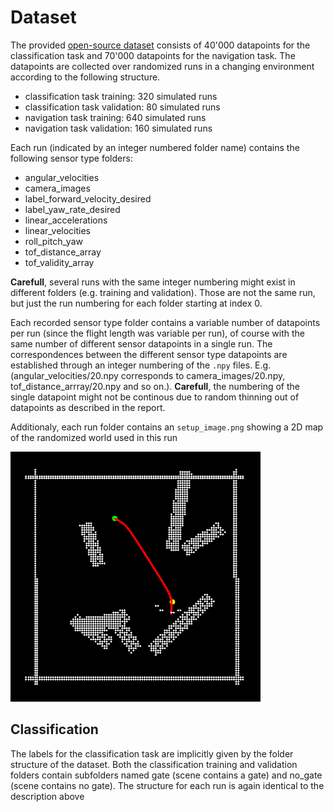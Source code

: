 # Dataset
The provided [open-source dataset](https://zenodo.org/records/10546408) consists of 40'000 datapoints for the classification task and 70'000 datapoints for the navigation task. The datapoints are collected over randomized runs in a changing environment according to the following structure.
* classification task training: 320 simulated runs
* classification task validation: 80 simulated runs
* navigation task training: 640 simulated runs
* navigation task validation: 160 simulated runs

Each run (indicated by an integer numbered folder name) contains the following sensor type folders:
* angular_velocities
* camera_images
* label_forward_velocity_desired
* label_yaw_rate_desired
* linear_accelerations
* linear_velocities
* roll_pitch_yaw
* tof_distance_array
* tof_validity_array
  
**Carefull**, several runs with the same integer numbering might exist in different folders (e.g. training and validation). Those are not the same run, but just the run numbering for each folder starting at index 0.

Each recorded sensor type folder contains a variable number of datapoints per run (since the flight length was variable per run), of course with the same number of different sensor datapoints in a single run. The correspondences between the different sensor type datapoints are established through an integer numbering of the `.npy` files. E.g. (angular_velocities/20.npy corresponds to camera_images/20.npy, tof_distance_arrray/20.npy and so on.). **Carefull**, the numbering of the single datapoint might not be continous due to random thinning out of datapoints as described in the report.

Additionaly, each run folder contains an `setup_image.png` showing a 2D map of the randomized world used in this run

<img src="setup_img.png" alt="drawing" width="400"/>

## Classification
The labels for the classification task are implicitly given by the folder structure of the dataset. Both the classification training and validation folders contain subfolders named gate (scene contains a gate) and no_gate (scene contains no gate). The structure for each run is again identical to the description above


